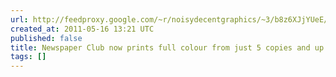 ```yaml
---
url: http://feedproxy.google.com/~r/noisydecentgraphics/~3/b8z6XJjYUeE/newspaper-club-now-prints-full-colour-from-just-5-copies-and-up.html
created_at: 2011-05-16 13:21 UTC
published: false
title: Newspaper Club now prints full colour from just 5 copies and up
tags: []
---
```



